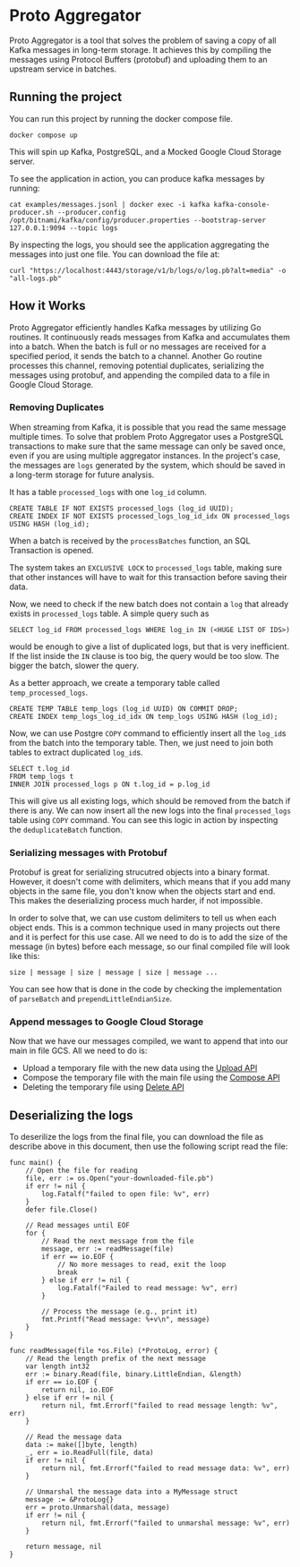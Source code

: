 # Proto Aggregator

Proto Aggregator is a tool that solves the problem of saving a copy of all Kafka messages in long-term storage. It achieves this by compiling the messages using Protocol Buffers (protobuf) and uploading them to an upstream service in batches.

## Running the project

You can run this project by running the docker compose file.

```
docker compose up
```

This will spin up Kafka, PostgreSQL, and a Mocked Google Cloud Storage server.

To see the application in action, you can produce kafka messages by running:

```
cat examples/messages.jsonl | docker exec -i kafka kafka-console-producer.sh --producer.config /opt/bitnami/kafka/config/producer.properties --bootstrap-server 127.0.0.1:9094 --topic logs
```

By inspecting the logs, you should see the application aggregating the messages into just one file.
You can download the file at:
```
curl "https://localhost:4443/storage/v1/b/logs/o/log.pb?alt=media" -o "all-logs.pb"
```

## How it Works

Proto Aggregator efficiently handles Kafka messages by utilizing Go routines. It continuously reads messages from Kafka and accumulates them into a batch. When the batch is full or no messages are received for a specified period, it sends the batch to a channel. Another Go routine processes this channel, removing potential duplicates, serializing the messages using protobuf, and appending the compiled data to a file in Google Cloud Storage.

### Removing Duplicates

When streaming from Kafka, it is possible that you read the same message multiple times. To solve that problem Proto Aggregator uses a PostgreSQL transactions to make sure that the same message can only be saved once, even if you are using multiple aggregator instances. In the project's case, the messages are `logs` generated by the system, which should be saved in a long-term storage for future analysis.

It has a table `processed_logs` with one `log_id` column.

```
CREATE TABLE IF NOT EXISTS processed_logs (log_id UUID);
CREATE INDEX IF NOT EXISTS processed_logs_log_id_idx ON processed_logs USING HASH (log_id);
```

When a batch is received by the `processBatches` function, an SQL Transaction is opened.

The system takes an `EXCLUSIVE LOCK` to `processed_logs` table, making sure that other instances will have to wait for this transaction before saving their data.

Now, we need to check if the new batch does not contain a `log` that already exists in `processed_logs` table. A simple query such as

```
SELECT log_id FROM processed_logs WHERE log_in IN (<HUGE LIST OF IDS>)
```

would be enough to give a list of duplicated logs, but that is very inefficient. If the list inside the `IN` clause is too big, the query would be too slow. The bigger the batch, slower the query.

As a better approach, we create a temporary table called `temp_processed_logs`.

```
CREATE TEMP TABLE temp_logs (log_id UUID) ON COMMIT DROP;
CREATE INDEX temp_logs_log_id_idx ON temp_logs USING HASH (log_id);
```

Now, we can use Postgre `COPY` command to efficiently insert all the `log_id`s from the batch into the temporary table.
Then, we just need to join both tables to extract duplicated `log_id`s.

```
SELECT t.log_id
FROM temp_logs t
INNER JOIN processed_logs p ON t.log_id = p.log_id
```

This will give us all existing logs, which should be removed from the batch if there is any.
We can now insert all the new logs into the final `processed_logs` table using `COPY` command. You can see this logic in action by inspecting the `deduplicateBatch` function.

### Serializing messages with Protobuf

Protobuf is great for serializing strucutred objects into a binary format. However, it doesn't come with delimiters, which means that if you add many objects in the same file, you don't know when the objects start and end. This makes the deserializing process much harder, if not impossible. 

In order to solve that, we can use custom delimiters to tell us when each object ends. This is a common technique used in many projects out there and it is perfect for this use case. All we need to do is to add the size of the message (in bytes) before each message, so our final compiled file will look like this:

```
size | message | size | message | size | message ...
```

You can see how that is done in the code by checking the implementation of `parseBatch` and `prependLittleEndianSize`.

### Append messages to Google Cloud Storage

Now that we have our messages compiled, we want to append that into our main in file GCS.
All we need to do is:
- Upload a temporary file with the new data using the [Upload API](https://cloud.google.com/storage/docs/uploading-objects)
- Compose the temporary file with the main file using the [Compose API](https://cloud.google.com/storage/docs/composing-objects)
- Deleting the temporary file using [Delete API](https://cloud.google.com/storage/docs/deleting-objects)

## Deserializing the logs

To deserilize the logs from the final file, you can download the file as describe above in this document, then use the following script read the file:

```
func main() {
    // Open the file for reading
    file, err := os.Open("your-downloaded-file.pb")
    if err != nil {
        log.Fatalf("failed to open file: %v", err)
    }
    defer file.Close()

    // Read messages until EOF
    for {
        // Read the next message from the file
        message, err := readMessage(file)
        if err == io.EOF {
            // No more messages to read, exit the loop
            break
        } else if err != nil {
            log.Fatalf("Failed to read message: %v", err)
        }

        // Process the message (e.g., print it)
        fmt.Printf("Read message: %+v\n", message)
    }
}

func readMessage(file *os.File) (*ProtoLog, error) {
	// Read the length prefix of the next message
	var length int32
	err := binary.Read(file, binary.LittleEndian, &length)
	if err == io.EOF {
		return nil, io.EOF
	} else if err != nil {
		return nil, fmt.Errorf("failed to read message length: %v", err)
	}

	// Read the message data
	data := make([]byte, length)
	_, err = io.ReadFull(file, data)
	if err != nil {
		return nil, fmt.Errorf("failed to read message data: %v", err)
	}

	// Unmarshal the message data into a MyMessage struct
	message := &ProtoLog{}
	err = proto.Unmarshal(data, message)
	if err != nil {
		return nil, fmt.Errorf("failed to unmarshal message: %v", err)
	}

	return message, nil
}

```





